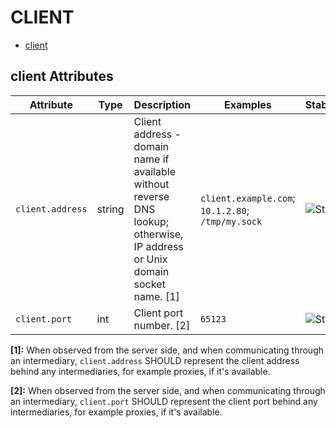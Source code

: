 <!--- Hugo front matter used to generate the website version of this page:
--->

# CLIENT

- [client](#client)

## client Attributes

| Attribute        | Type   | Description                                                                                                                 | Examples                                          | Stability                                                  |
| ---------------- | ------ | --------------------------------------------------------------------------------------------------------------------------- | ------------------------------------------------- | ---------------------------------------------------------- |
| `client.address` | string | Client address - domain name if available without reverse DNS lookup; otherwise, IP address or Unix domain socket name. [1] | `client.example.com`; `10.1.2.80`; `/tmp/my.sock` | ![Stable](https://img.shields.io/badge/-stable-lightgreen) |
| `client.port`    | int    | Client port number. [2]                                                                                                     | `65123`                                           | ![Stable](https://img.shields.io/badge/-stable-lightgreen) |

**[1]:** When observed from the server side, and when communicating through an intermediary, `client.address` SHOULD represent the client address behind any intermediaries, for example proxies, if it's available.

**[2]:** When observed from the server side, and when communicating through an intermediary, `client.port` SHOULD represent the client port behind any intermediaries, for example proxies, if it's available.
